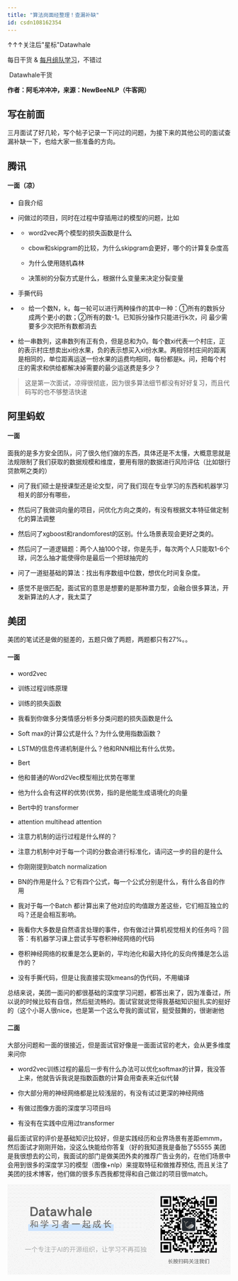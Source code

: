 ```yaml
---
title: "算法岗面经整理！查漏补缺"
id: csdn108162354
---
```


↑↑↑关注后"星标"Datawhale

每日干货 & [每月组队学习](https://mp.weixin.qq.com/mp/appmsgalbum?__biz=MzIyNjM2MzQyNg%3D%3D&action=getalbum&album_id=1338040906536108033#wechat_redirect)，不错过

 Datawhale干货 

**作者：阿毛冲冲冲，来源：NewBeeNLP（牛客网）**

## 写在前面

三月面试了好几轮，写个帖子记录一下问过的问题，为接下来的其他公司的面试查漏补缺一下，也给大家一些准备的方向。

## 腾讯

#### 一面（凉）

*   自我介绍

*   问做过的项目，同时在过程中穿插用过的模型的问题，比如

*   *   word2vec两个模型的损失函数是什么

    *   cbow和skipgram的比较，为什么skipgram会更好，哪个的计算复杂度高

    *   为什么使用随机森林

    *   决策树的分裂方式是什么，根据什么变量来决定分裂变量

*   手撕代码

*   *   给一个数N，k，每一轮可以进行两种操作的其中一种：①所有的数拆分成两个更小的数；②所有的数-1。已知拆分操作只能进行k次，问 最少需要多少次把所有数都消去

*   给一串数列，这串数列有正有负，但是总和为0。每个数xi代表一个村庄，正的表示村庄想卖出xi份水果，负的表示想买入xi份水果。两相邻村庄间的距离是相同的，单位距离运送一份水果的运费均相同，每份都是k。问，把每个村庄的需求和供给都解决掉需要的最少运送费是多少？

> 这是第一次面试，凉得很彻底，因为很多算法细节都没有好好复习，而且代码写的也不够整洁快速

## 阿里蚂蚁

#### 一面

面我的是多方安全团队，问了很久他们做的东西，具体还是不太懂，大概意思就是法规限制了我们获取的数据规模和维度，要用有限的数据进行风险评估（比如银行贷款啊之类的）

*   问了我们硕士是授课型还是论文型，问了我们现在专业学习的东西和机器学习相关的部分有哪些，

*   然后问了我做词向量的项目，问优化方向之类的，有没有根据文本特征做定制化的算法调整

*   然后问了xgboost和randomforest的区别。什么场景表现会更好之类的。

*   然后问了一道逻辑题：两个人抽100个球，你是先手，每次两个人只能取1-6个球，问怎么抽才能使得你是最后一个把球抽完的

*   问了一道挺基础的算法：找出有序数组中位数，想优化时间复杂度。

*   感觉不是很匹配，面试官的意思是想要的是那种潜力型，会融合很多算法，开发新算法的人才，我太菜了

## 美团

美团的笔试还是做的挺差的，五题只做了两题，两题都只有27%。。

#### 一面

*   word2vec

*   训练过程训练原理

*   训练的损失函数

*   我看到你做多分类情感分析多分类问题的损失函数是什么

*   Soft max的计算公式是什么？为什么使用指数函数？

*   LSTM的信息传递机制是什么？他和RNN相比有什么优势。

*   Bert

*   他和普通的Word2Vec模型相比优势在哪里

*   他为什么会有这样的优势(优势，指的是他能生成语境化的向量

*   Bert中的 transformer

*   attention multihead attention

*   注意力机制的运行过程是什么样的？

*   注意力机制中对于每一个词的分数会进行标准化，请问这一步的目的是什么

*   你刚刚提到batch normalization

*   BN的作用是什么？它有四个公式，每一个公式分别是什么，有什么各自的作用

*   我对于每一个Batch 都计算出来了他对应的均值跟方差这些，它们相互独立的吗？还是会相互影响。

*   我看你大多数是自然语言处理的事件，你有做过计算机视觉相关的任务吗？回答：有机器学习课上尝试手写卷积神经网络的代码

*   卷积神经网络的权重是怎么更新的，平均池化和最大持化的反向传播是怎么运作的？

*   没有手撕代码，但是让我直接实现kmeans的伪代码，不用编译

总结来说，美团一面问的都很基础的深度学习问题，都答出来了，因为准备过，所以说的时候比较有自信，然后挺流畅的。面试官就说觉得我基础知识挺扎实的挺好的（这个小哥人很nice，也是第一个这么夸我的面试官，挺受鼓舞的，很谢谢他

#### 二面

大部分问题和一面的很接近，但是面试官好像是一面面试官的老大，会从更多维度来问你

*   word2vec训练过程的最后一步有什么办法可以优化softmax的计算，我没答上来，他就告诉我说是指数函数的计算会用查表来近似代替

*   你大部分用的神经网络都是比较浅层的，有没有试过更深的神经网络

*   有做过图像方面的深度学习项目吗

*   有没有在实践中应用过transformer

最后面试官的评价是基础知识比较好，但是实践经历和业界场景有差距emmm，然后面试才刚刚开始，没这么快能给你答复（好的我知道我是备胎了55555 美团是我很想去的公司，我面试的部门是做美团外卖的推荐广告业务的，在他们场景中会用到很多的深度学习的模型（图像+nlp）来提取特征和做推荐预估, 而且关注了美团的技术博客，他们做的很多东西我都觉得和自己做过的项目很match。

![](../img/ac1260bd6d55ebcd4401293b8b1ef5ff.png)